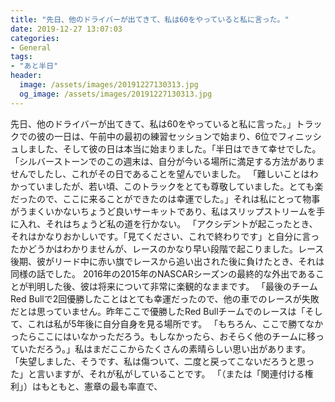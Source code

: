 ```yaml
---
title: "先日、他のドライバーが出てきて、私は60をやっていると私に言った。"
date: 2019-12-27 13:07:03
categories:
- General
tags:
- "あと半日"
header:
  image: /assets/images/20191227130313.jpg
  og_image: /assets/images/20191227130313.jpg
---
```


先日、他のドライバーが出てきて、私は60をやっていると私に言った。」トラックでの彼の一日は、午前中の最初の練習セッションで始まり、6位でフィニッシュしました、そして彼の日は本当に始まりました。「半日はできて幸せでした。 「シルバーストーンでのこの週末は、自分が今いる場所に満足する方法がありませんでしたし、これがその日であることを望んでいました。 「難しいことはわかっていましたが、若い頃、このトラックをとても尊敬していました。とても楽だったので、ここに来ることができたのは幸運でした。」それは私にとって物事がうまくいかないちょうど良いサーキットであり、私はスリップストリームを手に入れ、それはちょうど私の道を行かない。 「アクシデントが起こったとき、それはかなりおかしいです。「見てください、これで終わりです」と自分に言ったかどうかはわかりませんが、レースのかなり早い段階で起こりました。レース後期、彼がリード中に赤い旗でレースから追い出された後に負けたとき、それは同様の話でした。 2016年の2015年のNASCARシーズンの最終的な外出であることが判明した後、彼は将来について非常に楽観的なままです。 「最後のチームRed Bullで2回優勝したことはとても幸運だったので、他の車でのレースが失敗だとは思っていません。昨年ここで優勝したRed Bullチームでのレースは「そして、これは私が5年後に自分自身を見る場所です。 「もちろん、ここで勝てなかったらここにはいなかっただろう。もしなかったら、おそらく他のチームに移っていただろう。」私はまだここからたくさんの素晴らしい思い出があります。 「失望しました、そうです、私は傷ついて、二度と戻ってこないだろうと思った」と言いますが、それが私がしていることです。 「（または「関連付ける権利」）はもともと、憲章の最も率直で、
